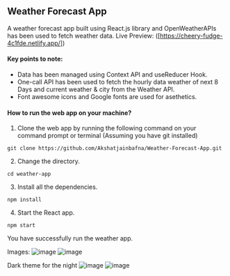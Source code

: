 ## Weather Forecast App

A weather forecast app built using React.js library and OpenWeatherAPIs has been used to fetch weather data. Live Preview: ([https://cheery-fudge-4c1fde.netlify.app/])

#### Key points to note:

- Data has been managed using Context API and useReducer Hook.
- One-call API has been used to fetch the hourly data weather of next 8 Days and current weather & city from the Weather API.
- Font awesome icons and Google fonts are used for asethetics.



#### How to run the web app on your machine?

1. Clone the web app by running the following command on your command prompt or terminal (Assuming you have git installed)

`git clone https://github.com/Akshatjainbafna/Weather-Forecast-App.git`

2. Change  the directory.

`cd weather-app`

3. Install all the dependencies.

`npm install`

4. Start the React app.

`npm start`

You have successfully run the weather app.

Images: 
![image](https://github.com/Akshatjainbafna/Weather-Forecast-App/assets/86974814/ebed7515-cc77-4904-8eab-56610357bb2a)
![image](https://github.com/Akshatjainbafna/Weather-Forecast-App/assets/86974814/5db34fb9-d41f-45db-b9b6-8a672f211387)

Dark theme for the night
![image](https://github.com/Akshatjainbafna/Weather-Forecast-App/assets/86974814/8d217569-32de-4dd0-83ca-6a46dd0e54f1)
![image](https://github.com/Akshatjainbafna/Weather-Forecast-App/assets/86974814/a5102729-6403-4ab2-bf5d-03cf95e38c6c)



